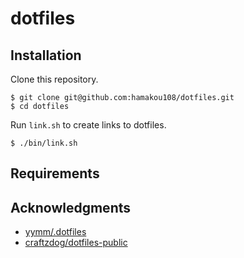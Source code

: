 # dotfiles

## Installation

Clone this repository.

```
$ git clone git@github.com:hamakou108/dotfiles.git
$ cd dotfiles
```

Run ``link.sh`` to create links to dotfiles.

```
$ ./bin/link.sh
```

## Requirements

## Acknowledgments

- [yymm/.dotfiles](https://github.com/yymm/.dotfiles/tree/master/config/nvim)
- [craftzdog/dotfiles-public](https://github.com/craftzdog/dotfiles-public)

